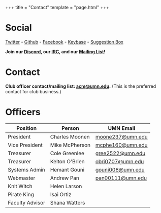 +++
title = "Contact"
template = "page.html"
+++

Social
=============

[Twitter](https://twitter.com/acmumn) - 
[Github](https://github.com/acmumn) - 
[Facebook](https://www.facebook.com/acmuofmn) - 
[Keybase](https://keybase.io/team/acmumn) -
[Suggestion Box](https://z.umn.edu/suggest_acm)

**Join our [Discord](https://discord.gg/Uzt3adQ), our [IRC](/irc), and our [Mailing List](https://z.umn.edu/acmnews)!**

Contact
=======

**Club officer contact/mailing list: [acm@umn.edu](mailto:acm@umn.edu).** (This is the preferred contact for club business.)

Officers
========

| Position             | Person               | UMN Email                                   |
|----------------------|----------------------|---------------------------------------------|
| President            | Charles Moonen       | [moone237@umn.edu](mailto:moone237@umn.edu) |
| Vice President       | Mike McPherson       | [mcphe160@umn.edu](mailto:mcphe160@umn.edu) |
| Treasurer            | Cole Greenlee        | [gree2522@umn.edu](mailto:gree2522@umn.edu) |
| Treasurer            | Kelton O'Brien       | [obri0707@umn.edu](mailto:obri0707@umn.edu) |
| Systems Admin        | Hemant Gouni         | [gouni008@umn.edu](mailto:gouni008@umn.edu) |
| Webmaster            | Andrew Pan           | [pan00111@umn.edu](mailto:pan00111@umn.edu) |
| Knit Witch           | Helen Larson         |                                             |
| Pirate King          | Isai Ortiz           |                                             |
| Faculty Advisor      | Shana Watters        |                                             |
